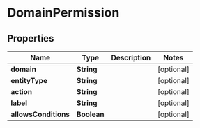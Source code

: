 
# DomainPermission

## Properties
Name | Type | Description | Notes
------------ | ------------- | ------------- | -------------
**domain** | **String** |  |  [optional]
**entityType** | **String** |  |  [optional]
**action** | **String** |  |  [optional]
**label** | **String** |  |  [optional]
**allowsConditions** | **Boolean** |  |  [optional]



